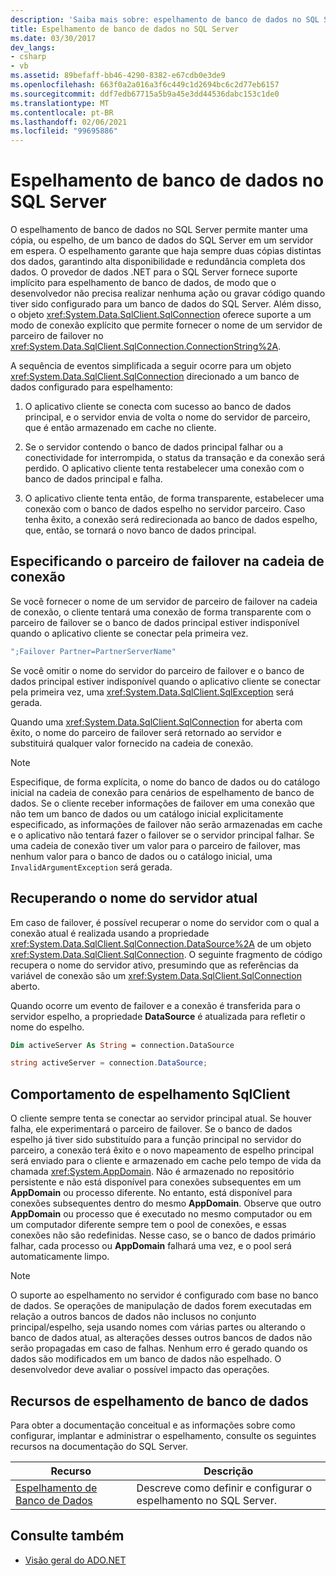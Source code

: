 ```yaml
---
description: 'Saiba mais sobre: espelhamento de banco de dados no SQL Server'
title: Espelhamento de banco de dados no SQL Server
ms.date: 03/30/2017
dev_langs:
- csharp
- vb
ms.assetid: 89befaff-bb46-4290-8382-e67cdb0e3de9
ms.openlocfilehash: 663f0a2a016a3f6c449c1d2694bc6c2d77eb6157
ms.sourcegitcommit: ddf7edb67715a5b9a45e3dd44536dabc153c1de0
ms.translationtype: MT
ms.contentlocale: pt-BR
ms.lasthandoff: 02/06/2021
ms.locfileid: "99695886"
---
```

# <a name="database-mirroring-in-sql-server"></a>Espelhamento de banco de dados no SQL Server

O espelhamento de banco de dados no SQL Server permite manter uma cópia, ou espelho, de um banco de dados do SQL Server em um servidor em espera. O espelhamento garante que haja sempre duas cópias distintas dos dados, garantindo alta disponibilidade e redundância completa dos dados. O provedor de dados .NET para o SQL Server fornece suporte implícito para espelhamento de banco de dados, de modo que o desenvolvedor não precisa realizar nenhuma ação ou gravar código quando tiver sido configurado para um banco de dados do SQL Server. Além disso, o objeto <xref:System.Data.SqlClient.SqlConnection> oferece suporte a um modo de conexão explícito que permite fornecer o nome de um servidor de parceiro de failover no <xref:System.Data.SqlClient.SqlConnection.ConnectionString%2A>.  
  
 A sequência de eventos simplificada a seguir ocorre para um objeto <xref:System.Data.SqlClient.SqlConnection> direcionado a um banco de dados configurado para espelhamento:  
  
1. O aplicativo cliente se conecta com sucesso ao banco de dados principal, e o servidor envia de volta o nome do servidor de parceiro, que é então armazenado em cache no cliente.  
  
2. Se o servidor contendo o banco de dados principal falhar ou a conectividade for interrompida, o status da transação e da conexão será perdido. O aplicativo cliente tenta restabelecer uma conexão com o banco de dados principal e falha.  
  
3. O aplicativo cliente tenta então, de forma transparente, estabelecer uma conexão com o banco de dados espelho no servidor parceiro. Caso tenha êxito, a conexão será redirecionada ao banco de dados espelho, que, então, se tornará o novo banco de dados principal.  
  
## <a name="specifying-the-failover-partner-in-the-connection-string"></a>Especificando o parceiro de failover na cadeia de conexão  

 Se você fornecer o nome de um servidor de parceiro de failover na cadeia de conexão, o cliente tentará uma conexão de forma transparente com o parceiro de failover se o banco de dados principal estiver indisponível quando o aplicativo cliente se conectar pela primeira vez.  
  
```csharp
";Failover Partner=PartnerServerName"  
```  
  
 Se você omitir o nome do servidor do parceiro de failover e o banco de dados principal estiver indisponível quando o aplicativo cliente se conectar pela primeira vez, uma <xref:System.Data.SqlClient.SqlException> será gerada.  
  
 Quando uma <xref:System.Data.SqlClient.SqlConnection> for aberta com êxito, o nome do parceiro de failover será retornado ao servidor e substituirá qualquer valor fornecido na cadeia de conexão.  
  
> [!NOTE]
> Especifique, de forma explícita, o nome do banco de dados ou do catálogo inicial na cadeia de conexão para cenários de espelhamento de banco de dados. Se o cliente receber informações de failover em uma conexão que não tem um banco de dados ou um catálogo inicial explicitamente especificado, as informações de failover não serão armazenadas em cache e o aplicativo não tentará fazer o failover se o servidor principal falhar. Se uma cadeia de conexão tiver um valor para o parceiro de failover, mas nenhum valor para o banco de dados ou o catálogo inicial, uma `InvalidArgumentException` será gerada.  
  
## <a name="retrieving-the-current-server-name"></a>Recuperando o nome do servidor atual  

 Em caso de failover, é possível recuperar o nome do servidor com o qual a conexão atual é realizada usando a propriedade <xref:System.Data.SqlClient.SqlConnection.DataSource%2A> de um objeto <xref:System.Data.SqlClient.SqlConnection>. O seguinte fragmento de código recupera o nome do servidor ativo, presumindo que as referências da variável de conexão são um <xref:System.Data.SqlClient.SqlConnection> aberto.  
  
 Quando ocorre um evento de failover e a conexão é transferida para o servidor espelho, a propriedade **DataSource** é atualizada para refletir o nome do espelho.  
  
```vb  
Dim activeServer As String = connection.DataSource  
```  
  
```csharp  
string activeServer = connection.DataSource;  
```  
  
## <a name="sqlclient-mirroring-behavior"></a>Comportamento de espelhamento SqlClient  

 O cliente sempre tenta se conectar ao servidor principal atual. Se houver falha, ele experimentará o parceiro de failover. Se o banco de dados espelho já tiver sido substituído para a função principal no servidor do parceiro, a conexão terá êxito e o novo mapeamento de espelho principal será enviado para o cliente e armazenado em cache pelo tempo de vida da chamada <xref:System.AppDomain>. Não é armazenado no repositório persistente e não está disponível para conexões subsequentes em um **AppDomain** ou processo diferente. No entanto, está disponível para conexões subsequentes dentro do mesmo **AppDomain**. Observe que outro **AppDomain** ou processo que é executado no mesmo computador ou em um computador diferente sempre tem o pool de conexões, e essas conexões não são redefinidas. Nesse caso, se o banco de dados primário falhar, cada processo ou **AppDomain** falhará uma vez, e o pool será automaticamente limpo.  
  
> [!NOTE]
> O suporte ao espelhamento no servidor é configurado com base no banco de dados. Se operações de manipulação de dados forem executadas em relação a outros bancos de dados não inclusos no conjunto principal/espelho, seja usando nomes com várias partes ou alterando o banco de dados atual, as alterações desses outros bancos de dados não serão propagadas em caso de falhas. Nenhum erro é gerado quando os dados são modificados em um banco de dados não espelhado. O desenvolvedor deve avaliar o possível impacto das operações.  
  
## <a name="database-mirroring-resources"></a>Recursos de espelhamento de banco de dados  

 Para obter a documentação conceitual e as informações sobre como configurar, implantar e administrar o espelhamento, consulte os seguintes recursos na documentação do SQL Server.  
  
|Recurso|Descrição|  
|--------------|-----------------|  
|[Espelhamento de Banco de Dados](/sql/database-engine/database-mirroring/database-mirroring-sql-server)|Descreve como definir e configurar o espelhamento no SQL Server.|  
  
## <a name="see-also"></a>Consulte também

- [Visão geral do ADO.NET](../ado-net-overview.md)
